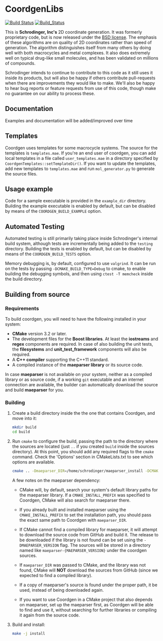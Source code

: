 # CoordgenLibs

[![Build Status](https://travis-ci.org/schrodinger/coordgenlibs.svg?branch=master)](https://travis-ci.org/schrodinger/coordgenlibs)
[![Build_Status](https://ci.appveyor.com/api/projects/status/github/schrodinger/coordgenlibs?branch=master&svg=true)](https://ci.appveyor.com/project/torcolvin/coordgenlibs-3h7cs)

This is **Schrodinger, Inc's** 2D coordinate generation.  It was formerly proprietary code, but is now released under the [BSD license](https://github.com/schrodinger/coordgenlibs/blob/master/LICENSE).  The emphasis of these algorithms are on quality of 2D coordinates rather than speed of generation.  The algorithm distinguishes itself from many others by doing well with both macrocycles and metal complexes.  It also does extremely well on typical drug-like small molecules, and has been validated on millions of compounds.

Schrodinger intends to continue to contribute to this code as it still uses it inside its products, but will also be happy if others contribute pull-requests when there are improvements they would like to make.  We'll also be happy to hear bug reports or feature requests from use of this code, though make no guarantee on our ability to process these.

## Documentation

Examples and documentation will be added/improved over time

## Templates

Coordgen uses templates for some macrocycle systems. The source for the templates is `templates.mae`. If
you're an end user of coordgen, you can add local templates in a file called
`user_templates.mae` in a directory specified by `CoordgenTemplates::setTemplateDir()`. If you want to
update the templates, add new templates to `templates.mae` and run `mol_generator.py` to generate the
source files.

## Usage example

Code for a sample executable is provided in the `example_dir` directory. Building the example executable is enabled by default, but can be disabled by means of the `COORDGEN_BUILD_EXAMPLE` option.

## Automated Testing

Automated testing is still primarily taking place inside Schrodinger's internal build system, although tests are incrementally being added to the `testing` directory. Building the tests is enabled by default, but can be disabled by means of the `COORDGEN_BUILD_TESTS` option.

Memory debugging is, by default, configured to use `valgrind`. It can be run on the tests by passing `-DCMAKE_BUILD_TYPE=Debug` to cmake, to enable building the debugging symbols, and then using `ctest -T memcheck` inside the build directory.

## Building from source

### Requirements

To build coordgen, you will need to have the following installed in your system:

- **CMake** version 3.2 or later.
- The development files for the **Boost libraries**. At least the **iostreams** and **regex** components are required. In case of also building the unit tests, the **filesystems** and **unit_test_framework** components will also be required.
- A **C++ compiler** supporting the C++11 standard.
- A compiled instance of the **maeparser library** or its source code.

In case **maeparser** is not available on your system, neither as a compiled library or as source code, if a working `git` executable and an internet connection are available, the builder can automatically download the source and build **maeparser** for you.

### Building

1. Create a build directory inside the the one that contains Coordgen, and move into it:

    ```bash
    mkdir build
    cd build
    ```

1. Run `cmake` to configure the build, passing the path to the directory where the sources are located (just `..` if you created `build` inside the sources directory). At this point, you should add any required flags to the `cmake` command. Check the 'Options' section in CMakeLists.txt to see which options are available.

    ```bash
    cmake .. -Dmaeparser_DIR=/home/schrodinger/maeparser_install -DCMAKE_INSTALL_PREFIX=/home/schrodinger/coordgen_install`
    ```

    A few notes on the maeparser dependency:

    - CMake will, by default, search your system's default library paths for the maeparser library. If a `CMAKE_INSTALL_PREFIX` was specified to Coordgen, CMake will also search for maeparser there.

    - If you already built and installed maeparser using the `CMAKE_INSTALL_PREFIX` to set the installation path, you should pass the exact same path to Coordgen with `maeparser_DIR`.

    - If CMake cannot find a compiled library for maeparser, it will attempt to download the source code from GitHub and build it. The release to be downloaded if the library is not found can be set using the `-DMAEPARSER_VERSION` flag. The sources will be stored in a directory named like `maeparser-{MAEPARSER_VERSION}` under the coordgen sources.

    - If `maeparser_DIR` was passed to CMake, and the library was not found, CMake will **NOT** download the sources from GitHub (since we expected to find a compiled library).

    - If a copy of maeparser's source is found under the proper path, it be used, instead of being downloaded again.

    - If you want to use Coordgen in a CMake project that also depends on maeparser, set up the maeparser first, as Coordgen will be able to find and use it, without searching for further libraries or compiling it again from the source code.

1. Build and install:

    ```bash
    make -j install
    ```
